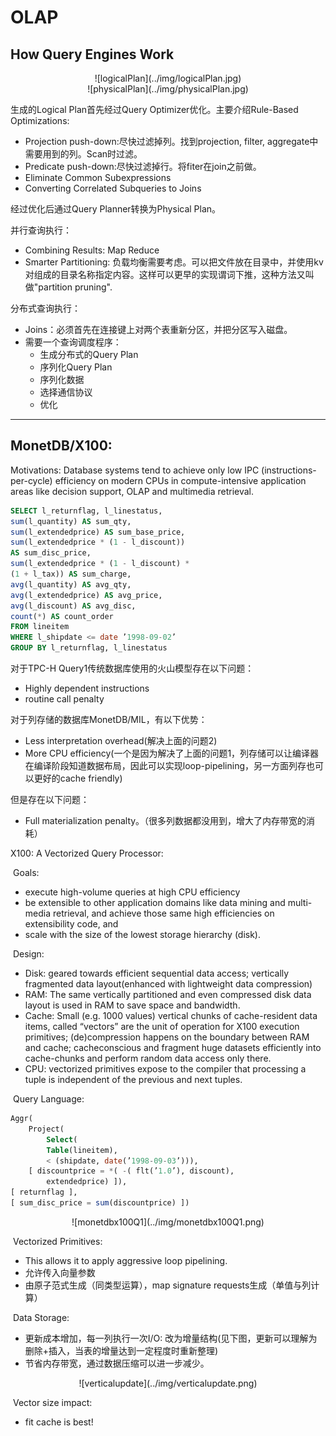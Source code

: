 # OLAP

## How Query Engines Work

<center>
  ![logicalPlan](../img/logicalPlan.jpg)
  <br>
</center>

<center>
  ![physicalPlan](../img/physicalPlan.jpg)
  <br>
</center>

生成的Logical Plan首先经过Query Optimizer优化。主要介绍Rule-Based Optimizations:

- Projection push-down:尽快过滤掉列。找到projection, filter, aggregate中需要用到的列。Scan时过滤。
- Predicate push-down:尽快过滤掉行。将fiter在join之前做。
- Eliminate Common Subexpressions
- Converting Correlated Subqueries to Joins

经过优化后通过Query Planner转换为Physical Plan。

并行查询执行：

- Combining Results: Map Reduce
- Smarter Partitioning: 负载均衡需要考虑。可以把文件放在目录中，并使用kv对组成的目录名称指定内容。这样可以更早的实现谓词下推，这种方法又叫做"partition pruning".

分布式查询执行：

- Joins：必须首先在连接键上对两个表重新分区，并把分区写入磁盘。
- 需要一个查询调度程序：
  - 生成分布式的Query Plan
  - 序列化Query Plan
  - 序列化数据
  - 选择通信协议
  - 优化

------

## MonetDB/X100:

Motivations: Database systems tend to achieve only low IPC (instructions-per-cycle) efficiency on modern CPUs in compute-intensive application areas like decision support, OLAP and multimedia retrieval.

```sql
SELECT l_returnflag, l_linestatus,
sum(l_quantity) AS sum_qty,
sum(l_extendedprice) AS sum_base_price,
sum(l_extendedprice * (1 - l_discount))
AS sum_disc_price,
sum(l_extendedprice * (1 - l_discount) *
(1 + l_tax)) AS sum_charge,
avg(l_quantity) AS avg_qty,
avg(l_extendedprice) AS avg_price,
avg(l_discount) AS avg_disc,
count(*) AS count_order
FROM lineitem
WHERE l_shipdate <= date ’1998-09-02’
GROUP BY l_returnflag, l_linestatus
```

对于TPC-H Query1传统数据库使用的火山模型存在以下问题：

- Highly dependent instructions
- routine call penalty

对于列存储的数据库MonetDB/MIL，有以下优势：

- Less interpretation overhead(解决上面的问题2)
- More CPU efficiency(一个是因为解决了上面的问题1，列存储可以让编译器在编译阶段知道数据布局，因此可以实现loop-pipelining，另一方面列存也可以更好的cache friendly)

但是存在以下问题：

- Full materialization penalty。（很多列数据都没用到，增大了内存带宽的消耗）

X100: A Vectorized Query Processor:

​	Goals:

- execute high-volume queries at high CPU efficiency
- be extensible to other application domains like data mining and multi-media retrieval, and achieve those same high efficiencies on extensibility code, and
- scale with the size of the lowest storage hierarchy (disk).

​	Design:

- Disk: geared towards efficient sequential data access; vertically fragmented data layout(enhanced with lightweight data compression)
- RAM: The same vertically partitioned and even compressed disk data layout is used in RAM to save space and bandwidth.
- Cache: Small (e.g. 1000 values) vertical chunks of cache-resident data items, called “vectors” are the unit of operation for X100 execution primitives; (de)compression happens on the boundary between RAM and cache; cacheconscious and fragment huge datasets efficiently into cache-chunks and perform random data access only there.
- CPU: vectorized primitives expose to the compiler that processing a tuple is independent of the previous and next tuples.

​	Query Language:

```sql
Aggr(
    Project(
        Select(
        Table(lineitem),
        < (shipdate, date(’1998-09-03’))),
    [ discountprice = *( -( flt(’1.0’), discount),
        extendedprice) ]),
[ returnflag ],
[ sum_disc_price = sum(discountprice) ])
```

<center>
  ![monetdbx100Q1](../img/monetdbx100Q1.png)
  <br>
</center>

​	Vectorized Primitives:

- This allows it to apply aggressive loop pipelining. 
- 允许传入向量参数
- 由原子范式生成（同类型运算），map signature requests生成（单值与列计算）

​	Data Storage:

- 更新成本增加，每一列执行一次I/O: 改为增量结构(见下图，更新可以理解为删除+插入，当表的增量达到一定程度时重新整理)
- 节省内存带宽，通过数据压缩可以进一步减少。

<center>
  ![verticalupdate](../img/verticalupdate.png)
  <br>
</center>	

​	Vector size impact:

- fit cache is best!
